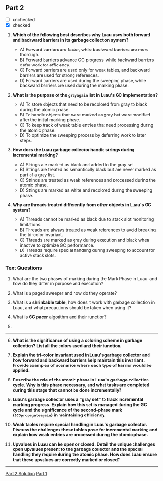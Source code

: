 ## Part 2

- [ ] unchecked
- [x] checked

1. **Which of the following best describes why Luau uses both forward and backward barriers in its garbage collection system?**  
   - A) Forward barriers are faster, while backward barriers are more thorough.  
   - B) Forward barriers advance GC progress, while backward barriers defer work for efficiency.  
   - C) Forward barriers are used only for weak tables, and backward barriers are used for strong references.  
   - D) Forward barriers are used during the sweeping phase, while backward barriers are used during the marking phase.  

2. **What is the purpose of the `grayagain` list in Luau's GC implementation?**  
   - A) To store objects that need to be recolored from gray to black during the atomic phase.  
   - B) To handle objects that were marked as gray but were modified after the initial marking phase.  
   - C) To keep track of weak table entries that need processing during the atomic phase.  
   - D) To optimize the sweeping process by deferring work to later steps.  

3. **How does the Luau garbage collector handle strings during incremental marking?**  
   - A) Strings are marked as black and added to the gray set.  
   - B) Strings are treated as semantically black but are never marked as part of a gray list.  
   - C) Strings are treated as weak references and processed during the atomic phase.  
   - D) Strings are marked as white and recolored during the sweeping phase.  

4. **Why are threads treated differently from other objects in Luau's GC system?**  
   - A) Threads cannot be marked as black due to stack slot monitoring limitations.  
   - B) Threads are always treated as weak references to avoid breaking the tri-color invariant.  
   - C) Threads are marked as gray during execution and black when inactive to optimize GC performance.  
   - D) Threads require special handling during sweeping to account for active stack slots.

### Text Questions

1. What are the two phases of marking during the Mark Phase in Luau, and how do they differ in purpose and execution?  

2. What is a paged sweeper and how do they operate?
   
3. What is a **shrinkable table**, how does it work with garbage collection in Luau, and what precautions should be taken when using it?
   
4. What is **GC pacer** algorithm and their function?

5. 

---

6. **What is the significance of using a **coloring scheme** in garbage collection? List all the colors used and their function.**  

7. **Explain the tri-color invariant used in Luau's garbage collector and how forward and backward barriers help maintain this invariant. Provide examples of scenarios where each type of barrier would be applied.**

8. **Describe the role of the atomic phase in Luau's garbage collection cycle. Why is this phase necessary, and what tasks are completed during this stage that cannot be done incrementally?**

9. **Luau's garbage collector uses a "gray set" to track incremental marking progress. Explain how this set is managed during the GC cycle and the significance of the second-phase mark (`GCSpropagateagain`) in maintaining efficiency.**

10. **Weak tables require special handling in Luau's garbage collector. Discuss the challenges these tables pose for incremental marking and explain how weak entries are processed during the atomic phase.**

11. **Upvalues in Luau can be open or closed. Detail the unique challenges open upvalues present to the garbage collector and the special handling they require during the atomic phase. How does Luau ensure that these upvalues are correctly marked or closed?**

---

[Part 2 Solution](LuauGarbageCollectionQuizPart2Solution.md)
[Part 1](LuauGarbageCollectionQuizPart1.md)
